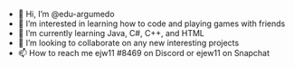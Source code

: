 - 👋 Hi, I’m @edu-argumedo
- 👀 I’m interested in learning how to code and playing games with friends
- 🌱 I’m currently learning Java, C#, C++, and HTML
- 💞️ I’m looking to collaborate on any new interesting projects
- 📫 How to reach me ejw11 #8469 on Discord or ejew11 on Snapchat

<!---
edu-argumedo/edu-argumedo is a ✨ special ✨ repository because its `README.md` (this file) appears on your GitHub profile.
You can click the Preview link to take a look at your changes.
--->

